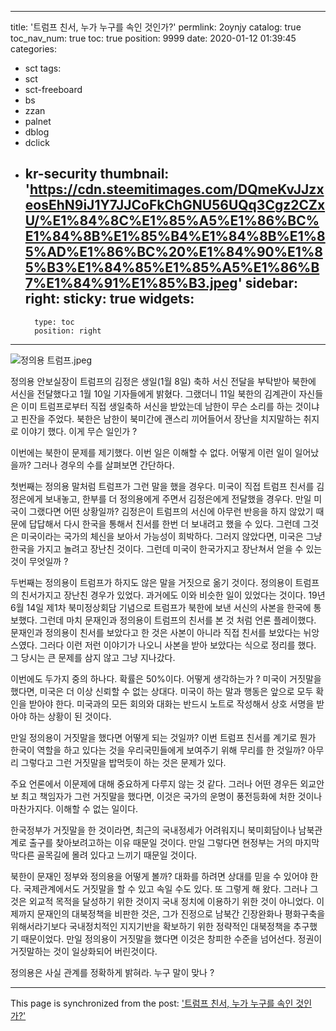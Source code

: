 
---
title: '트럼프 친서, 누가 누구를 속인 것인가?'
permlink: 2oynjy
catalog: true
toc_nav_num: true
toc: true
position: 9999
date: 2020-01-12 01:39:45
categories:
- sct
tags:
- sct
- sct-freeboard
- bs
- zzan
- palnet
- dblog
- dclick
- kr-security
thumbnail: 'https://cdn.steemitimages.com/DQmeKvJJzxeosEhN9iJ1Y7JJCoFkChGNU56UQq3Cgz2CZxU/%E1%84%8C%E1%85%A5%E1%86%BC%E1%84%8B%E1%85%B4%E1%84%8B%E1%85%AD%E1%86%BC%20%E1%84%90%E1%85%B3%E1%84%85%E1%85%A5%E1%86%B7%E1%84%91%E1%85%B3.jpeg'
sidebar:
    right:
        sticky: true
widgets:
    -
        type: toc
        position: right
---


![정의용 트럼프.jpeg](https://cdn.steemitimages.com/DQmeKvJJzxeosEhN9iJ1Y7JJCoFkChGNU56UQq3Cgz2CZxU/%E1%84%8C%E1%85%A5%E1%86%BC%E1%84%8B%E1%85%B4%E1%84%8B%E1%85%AD%E1%86%BC%20%E1%84%90%E1%85%B3%E1%84%85%E1%85%A5%E1%86%B7%E1%84%91%E1%85%B3.jpeg)

정의용 안보실장이 트럼프의 김정은 생일(1월 8일) 축하 서신 전달을 부탁받아 북한에 서신을 전달했다고 1월 10일 기자들에게 밝혔다. 그랬더니 11일 북한의 김계관이 자신들은 이미 트럼프로부터 직접 생일축하 서신을 받았는데 남한이 무슨 소리를 하는 것이냐고 핀잔을 주었다. 북한은 남한이 북미간에 괜스리 끼어들어서 장난을 치지말하는 취지로 이야기 했다. 이게 무슨 일인가 ?

이번에는 북한이 문제를 제기했다. 이번 일은 이해할 수 없다. 어떻게 이런 일이 일어났을까? 그러나 경우의 수를 살펴보면 간단하다.

첫번째는 정의용 말처럼 트럼프가 그런 말을 했을 경우다. 미국이 직접 트럼프 친서를 김정은에게 보내놓고, 한부를 더 정의용에게 주면서 김정은에게 전달했을 경우다. 만일 미국이 그랬다면 어떤 상황일까? 김정은이 트럼프의 서신에 아무런 반응을 하지 않았기 때문에 답답해서 다시 한국을 통해서 친서를 한번 더 보내려고 했을 수 있다. 그런데 그것은 미국이라는 국가의 체신을 보아서 가능성이 희박하다. 그러지 않았다면, 미국은 그냥 한국을 가지고 놀려고 장난친 것이다. 그런데 미국이 한국가지고 장난쳐서 얻을 수 있는 것이 무엇일까 ?

두번째는 정의용이 트럼프가 하지도 않은 말을 거짓으로 옮기 것이다. 정의용이 트럼프의 친서가지고 장난친 경우가 있었다. 과거에도 이와 비슷한 일이 있었다는 것이다. 19년 6월 14일 제1차 북미정상회담 기념으로 트럼프가 북한에 보낸 서신의 사본을 한국에 통보했다. 그런데 마치 문재인과 정의용이 트럼프의 친서를 본 것 처럼 언론 플레이했다. 문재인과 정의용이 친서를 보았다고 한 것은 사본이 아니라 직접 친서를 보았다는 뉘앙스였다. 그러다 이런 저런 이야기가 나오니 사본을 받아 보았다는 식으로 정리를 했다. 그 당시는 큰 문제를 삼지 않고 그냥 지나갔다.

이번에도 두가지 중의 하나다. 확률은 50%이다. 어떻게 생각하는가 ? 미국이 거짓말을 했다면, 미국은 더 이상 신뢰할 수 없는 상대다. 미국이 하는 말과 행동은 앞으로 모두 확인을 받아야 한다. 미국과의 모든 회의와 대화는 반드시 노트로 작성해서 상호 서명을 받아야 하는 상황이 된 것이다.

만일 정의용이 거짓말을 했다면 어떻게 되는 것일까? 이번 트럼프 친서를 계기로 뭔가 한국이 역할을 하고 있다는 것을 우리국민들에게 보여주기 위해 무리를 한 것일까? 아무리 그렇다고 그런 거짓말을 밥먹듯이 하는 것은 문제가 있다.

주요 언론에서 이문제에 대해 중요하게 다루지 않는 것 같다. 그러나 어떤 경우든 외교안보 최고 책임자가 그런 거짓말을 했다면, 이것은 국가의 운명이 풍전등화에 처한 것이나 마찬가지다. 이해할 수 없는 일이다.

한국정부가 거짓말을 한 것이라면, 최근의 국내정세가 어려워지니 북미회담이나 남북관계로 출구를 찾아보려고하는 이유 때문일 것이다. 만일 그렇다면 현정부는 거의 마지막 막다른 골목길에 몰려 있다고 느끼기 때문일 것이다.

북한이 문재인 정부와 정의용을 어떻게 볼까? 대화를 하려면 상대를 믿을 수 있어야 한다. 국제관계에서도 거짓말을 할 수 있고 속일 수도 있다. 또 그렇게 해 왔다. 그러나 그것은 외교적 목적을 달성하기 위한 것이지 국내 정치에 이용하기 위한 것이 아니었다. 이제까지 문재인의 대북정책을 비판한 것은, 그가 진정으로 남북간 긴장완화나 평화구축을 위해서라기보다 국내정치적인 지지기반을 확보하기 위한 정략적인 대북정책을 추구했기 때문이었다. 만일 정의용이 거짓말을 했다면 이것은 창피한 수준을 넘어선다. 정권이 거짓말하는 것이 일상화되어 버린것이다.

정의용은 사실 관계를 정확하게 밝혀라. 누구 말이 맞나 ?

- - -

This page is synchronized from the post: ['트럼프 친서, 누가 누구를 속인 것인가?'](https://steemit.com/@oldstone/2oynjy)
